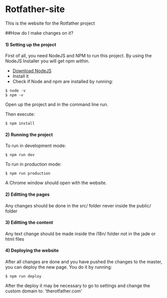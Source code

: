 # Rotfather-site
This is the website for the Rotfather project

##How do I make changes on it?
#### 1) Setting up the project
First of all, you need NodeJS and NPM to run this project.
By using the NodeJS Installer you will get npm within.
* [Download NodeJS](https://nodejs.org/en/)
* Install it
* Check if Node and npm are installed by running:
```
$ node -v
$ npm -v
```
Open up the project and in the command line run.

Then execute:
```
$ npm install
```
#### 2) Running the project
To run in development mode:
```
$ npm run dev
```
To run in production mode:
```
$ npm run production
```
A Chrome window should open with the website.

#### 2) Editting the pages
Any changes should be done in the src/ folder never inside the public/ folder

#### 3) Editting the content
Any text change should be made inside the i18n/ folder not in the jade or html files

#### 4) Deploying the website
After all changes are done and you have pushed the changes to the master, you can deploy the new page.
You do it by running:
```
$ npm run deploy
```
After the deploy it may be necessary to go to settings and change the custom domain to:
'therotfather.com'
